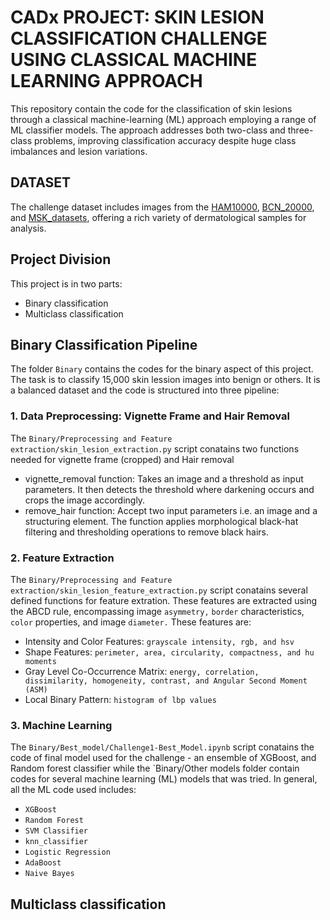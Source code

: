 # CADx PROJECT: SKIN LESION CLASSIFICATION CHALLENGE USING CLASSICAL MACHINE LEARNING APPROACH 
This repository contain the code for the classification of skin lesions through a classical machine-learning (ML) approach employing a range of ML classifier models. The approach addresses both two-class and three-class problems, improving classification accuracy despite huge class imbalances and lesion variations.

## DATASET
The challenge dataset includes images from the [HAM10000](https://dataverse.harvard.edu/dataset.xhtml?persistentId=doi:10.7910/DVN/DBW86T), [BCN_20000](https://paperswithcode.com/dataset/bcn-20000), and [MSK_datasets](https://paperswithcode.com/dataset/msk), offering a rich variety of dermatological samples for analysis.

## Project Division
This project is in two parts:
* Binary classification
* Multiclass classification

## Binary Classification Pipeline
The folder `Binary` contains the codes for the binary aspect of this project. The task is to classify 15,000 skin lession images into benign or others. It is a balanced dataset and the code is structured into three pipeline:

### 1. Data Preprocessing: Vignette Frame and Hair Removal
The `Binary/Preprocessing and Feature extraction/skin_lesion_extraction.py` script conatains two functions needed for vignette frame (cropped) and Hair removal
* vignette_removal function: Takes an image and a threshold as input parameters. It then detects the threshold where darkening occurs and crops the image accordingly.
* remove_hair function: Accept two input parameters i.e. an image and a structuring element. The function applies morphological black-hat filtering and thresholding operations to remove black hairs.

### 2. Feature Extraction
The `Binary/Preprocessing and Feature extraction/skin_lesion_feature_extraction.py` script conatains several defined functions for feature extration. These features are extracted using the ABCD rule, encompassing image `asymmetry,` `border` characteristics, `color` properties, and image `diameter.` These features are:
* Intensity and Color Features: `grayscale intensity, rgb, and hsv`
* Shape Features: `perimeter, area, circularity, compactness, and hu moments`
* Gray Level Co-Occurrence Matrix: `energy, correlation, dissimilarity, homogeneity, contrast, and Angular Second Moment (ASM)`
* Local Binary Pattern: `histogram of lbp values`

### 3. Machine Learning
The `Binary/Best_model/Challenge1-Best_Model.ipynb` script conatains the code of final model used for the challenge - an ensemble of XGBoost, and Random forest classifier while the `Binary/Other models folder contain codes for several machine learning (ML) models that was tried. In general, all the ML code used includes:
* `XGBoost`
* `Random Forest`
* `SVM Classifier`
* `knn_classifier`
* `Logistic Regression`
* `AdaBoost`
* `Naive Bayes`


## Multiclass classification
